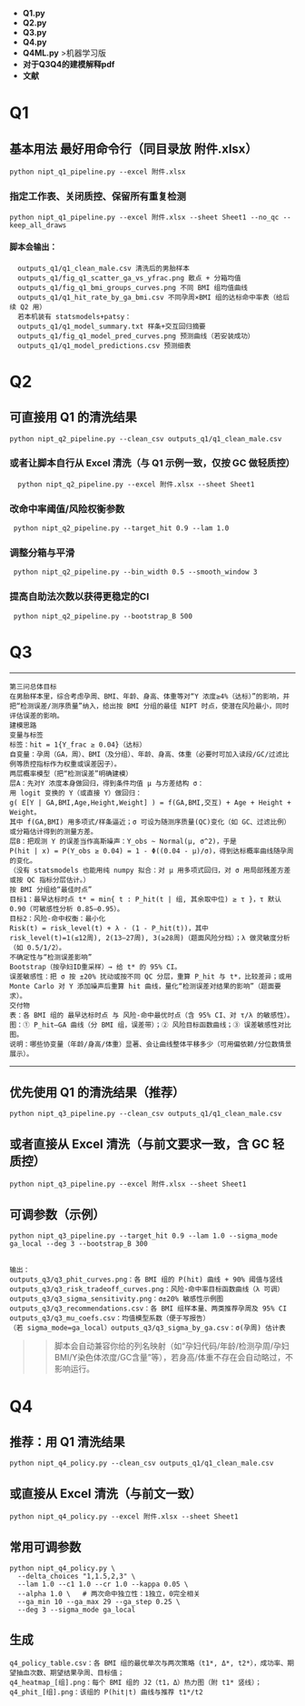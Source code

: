 - **Q1.py**
- **Q2.py**
- **Q3.py**
- **Q4.py**
- **Q4ML.py** >机器学习版
- **对于Q3Q4的建模解释pdf**
- **文献**



# Q1

  ## 基本用法 最好用命令行（同目录放 附件.xlsx）
    python nipt_q1_pipeline.py --excel 附件.xlsx
  
  ### 指定工作表、关闭质控、保留所有重复检测
    python nipt_q1_pipeline.py --excel 附件.xlsx --sheet Sheet1 --no_qc --keep_all_draws
  
  #### 脚本会输出：
      outputs_q1/q1_clean_male.csv 清洗后的男胎样本
      outputs_q1/fig_q1_scatter_ga_vs_yfrac.png 散点 + 分箱均值
      outputs_q1/fig_q1_bmi_groups_curves.png 不同 BMI 组均值曲线
      outputs_q1/q1_hit_rate_by_ga_bmi.csv 不同孕周×BMI 组的达标命中率表（给后续 Q2 用）
      若本机装有 statsmodels+patsy：
      outputs_q1/q1_model_summary.txt 样条+交互回归摘要
      outputs_q1/fig_q1_model_pred_curves.png 预测曲线（若安装成功）
      outputs_q1/q1_model_predictions.csv 预测细表


# Q2
  ## 可直接用 Q1 的清洗结果
    python nipt_q2_pipeline.py --clean_csv outputs_q1/q1_clean_male.csv
  
  ### 或者让脚本自行从 Excel 清洗（与 Q1 示例一致，仅按 GC 做轻质控）
      python nipt_q2_pipeline.py --excel 附件.xlsx --sheet Sheet1
  
  ### 改命中率阈值/风险权衡参数
     python nipt_q2_pipeline.py --target_hit 0.9 --lam 1.0
  
  ### 调整分箱与平滑
     python nipt_q2_pipeline.py --bin_width 0.5 --smooth_window 3
  
  ### 提高自助法次数以获得更稳定的CI
     python nipt_q2_pipeline.py --bootstrap_B 500
  # Q3
  ---
    第三问总体目标
    在男胎样本里，综合考虑孕周、BMI、年龄、身高、体重等对“Y 浓度≥4%（达标）”的影响，并把“检测误差/测序质量”纳入，给出按 BMI 分组的最佳 NIPT 时点，使潜在风险最小，同时评估误差的影响。
    建模思路
    变量与标签
    标签：hit = 1{Y_frac ≥ 0.04}（达标）
    自变量：孕周（GA，周）、BMI（及分组）、年龄、身高、体重（必要时可加入读段/GC/过滤比例等质控指标作为权重或误差因子）。
    两层概率模型（把“检测误差”明确建模）
    层A：先对Y 浓度本身做回归，得到条件均值 μ 与方差结构 σ：
    用 logit 变换的 Y（或直接 Y）做回归：
    g( E[Y | GA,BMI,Age,Height,Weight] ) = f(GA,BMI,交互) + Age + Height + Weight。
    其中 f(GA,BMI) 用多项式/样条逼近；σ 可设为随测序质量(QC)变化（如 GC、过滤比例）或分箱估计得到的测量方差。
    层B：把观测 Y 的误差当作高斯噪声：Y_obs ~ Normal(μ, σ^2)，于是
    P(hit | x) = P(Y_obs ≥ 0.04) = 1 - Φ((0.04 - μ)/σ)，得到达标概率曲线随孕周的变化。
    （没有 statsmodels 也能用纯 numpy 拟合：对 μ 用多项式回归，对 σ 用局部残差方差或按 QC 指标分层估计。）
    按 BMI 分组给“最佳时点”
    目标1：最早达标时点 t* = min{ t : P_hit(t | 组, 其余取中位) ≥ τ }，τ 默认 0.90（可敏感性分析 0.85–0.95）。
    目标2：风险-命中权衡：最小化
    Risk(t) = risk_level(t) + λ · (1 - P_hit(t))，其中
    risk_level(t)=1(≤12周), 2(13–27周), 3(≥28周)（题面风险分档）；λ 做灵敏度分析（如 0.5/1/2）。
    不确定性与“检测误差影响”
    Bootstrap（按孕妇ID重采样）→ 给 t* 的 95% CI。
    误差敏感性：把 σ 按 ±20% 扰动或按不同 QC 分层，重算 P_hit 与 t*，比较差异；或用 Monte Carlo 对 Y 添加噪声后重算 hit 曲线，量化“检测误差对结果的影响”（题面要求）。
    交付物
    表：各 BMI 组的 最早达标时点 与 风险-命中最优时点（含 95% CI、对 τ/λ 的敏感性）。
    图：① P_hit–GA 曲线（分 BMI 组，误差带）；② 风险目标函数曲线；③ 误差敏感性对比图。
    说明：哪些协变量（年龄/身高/体重）显著、会让曲线整体平移多少（可用偏依赖/分位数情景展示）。
  ---
  ## 优先使用 Q1 的清洗结果（推荐）
    python nipt_q3_pipeline.py --clean_csv outputs_q1/q1_clean_male.csv

## 或者直接从 Excel 清洗（与前文要求一致，含 GC 轻质控）
    python nipt_q3_pipeline.py --excel 附件.xlsx --sheet Sheet1

## 可调参数（示例）
    python nipt_q3_pipeline.py --target_hit 0.9 --lam 1.0 --sigma_mode ga_local --deg 3 --bootstrap_B 300
 ##
    输出：
    outputs_q3/q3_phit_curves.png：各 BMI 组的 P(hit) 曲线 + 90% 阈值与竖线
    outputs_q3/q3_risk_tradeoff_curves.png：风险-命中率目标函数曲线（λ 可调）
    outputs_q3/q3_sigma_sensitivity.png：σ±20% 敏感性示例图
    outputs_q3/q3_recommendations.csv：各 BMI 组样本量、两类推荐孕周及 95% CI
    outputs_q3/q3_mu_coefs.csv：均值模型系数（便于写报告）
    （若 sigma_mode=ga_local）outputs_q3/q3_sigma_by_ga.csv：σ(孕周) 估计表
  >> 脚本会自动兼容你给的列名映射（如“孕妇代码/年龄/检测孕周/孕妇BMI/Y染色体浓度/GC含量”等），若身高/体重不存在会自动略过，不影响运行。
  # Q4
  
## 推荐：用 Q1 清洗结果
    python nipt_q4_policy.py --clean_csv outputs_q1/q1_clean_male.csv

## 或直接从 Excel 清洗（与前文一致）
    python nipt_q4_policy.py --excel 附件.xlsx --sheet Sheet1

## 常用可调参数
    python nipt_q4_policy.py \
      --delta_choices "1,1.5,2,3" \
      --lam 1.0 --c1 1.0 --cr 1.0 --kappa 0.05 \
      --alpha 1.0 \   # 两次命中独立性：1独立，0完全相关
      --ga_min 10 --ga_max 29 --ga_step 0.25 \
      --deg 3 --sigma_mode ga_local

## 生成
    q4_policy_table.csv：各 BMI 组的最优单次与两次策略（t1*, Δ*, t2*），成功率、期望抽血次数、期望结果孕周、目标值；
    q4_heatmap_[组].png：每个 BMI 组的 J2（t1，Δ）热力图（附 t1* 竖线）；
    q4_phit_[组].png：该组的 P(hit∣t) 曲线与推荐 t1*/t2
